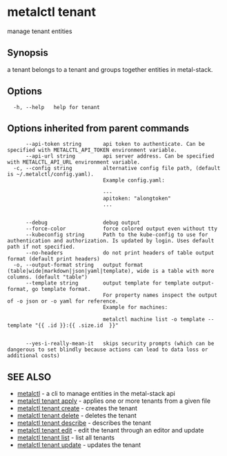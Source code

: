 # metalctl tenant

manage tenant entities

## Synopsis

a tenant belongs to a tenant and groups together entities in metal-stack.

## Options

```
  -h, --help   help for tenant
```

## Options inherited from parent commands

```
      --api-token string       api token to authenticate. Can be specified with METALCTL_API_TOKEN environment variable.
      --api-url string         api server address. Can be specified with METALCTL_API_URL environment variable.
  -c, --config string          alternative config file path, (default is ~/.metalctl/config.yaml).
                               Example config.yaml:
                               
                               ---
                               apitoken: "alongtoken"
                               ...
                               
                               
      --debug                  debug output
      --force-color            force colored output even without tty
      --kubeconfig string      Path to the kube-config to use for authentication and authorization. Is updated by login. Uses default path if not specified.
      --no-headers             do not print headers of table output format (default print headers)
  -o, --output-format string   output format (table|wide|markdown|json|yaml|template), wide is a table with more columns. (default "table")
      --template string        output template for template output-format, go template format.
                               For property names inspect the output of -o json or -o yaml for reference.
                               Example for machines:
                               
                               metalctl machine list -o template --template "{{ .id }}:{{ .size.id  }}"
                               
                               
      --yes-i-really-mean-it   skips security prompts (which can be dangerous to set blindly because actions can lead to data loss or additional costs)
```

## SEE ALSO

* [metalctl](metalctl.md)	 - a cli to manage entities in the metal-stack api
* [metalctl tenant apply](metalctl_tenant_apply.md)	 - applies one or more tenants from a given file
* [metalctl tenant create](metalctl_tenant_create.md)	 - creates the tenant
* [metalctl tenant delete](metalctl_tenant_delete.md)	 - deletes the tenant
* [metalctl tenant describe](metalctl_tenant_describe.md)	 - describes the tenant
* [metalctl tenant edit](metalctl_tenant_edit.md)	 - edit the tenant through an editor and update
* [metalctl tenant list](metalctl_tenant_list.md)	 - list all tenants
* [metalctl tenant update](metalctl_tenant_update.md)	 - updates the tenant

